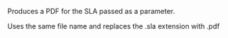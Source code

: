 Produces a PDF for the SLA passed as a parameter.

Uses the same file name and replaces the .sla extension with .pdf
